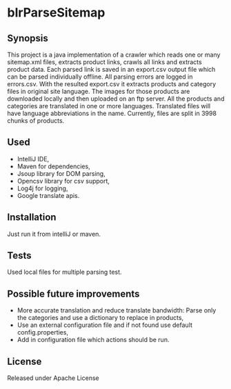 # blrParseSitemap


## Synopsis

This project is a java implementation of a crawler which reads one or many sitemap.xml files, extracts product links, crawls all links and extracts product data.
Each parsed link is saved in an export.csv output file which can be parsed individually offline.
All parsing errors are logged in errors.csv. With the resulted export.csv it extracts products and category files in original site language.
The images for those products are downloaded locally and then uploaded on an ftp server. All the products and categories are translated in one or more languages.
Translated files will have language abbreviations in the name. Currently, files are split in 3998 chunks of products.

## Used

- IntelliJ IDE,
- Maven for dependencies,
- Jsoup library for DOM parsing,
- Opencsv library for csv support,
- Log4j for logging,
- Google translate apis.

## Installation

Just run it from intelliJ or maven.

## Tests

Used local files for multiple parsing test.

## Possible future improvements

- More accurate translation and reduce translate bandwidth: Parse only the categories and use a dictionary to replace in products,
- Use an external configuration file and if not found use default config.properties,
- Add in configuration file which actions should be run.


## License

Released under Apache License